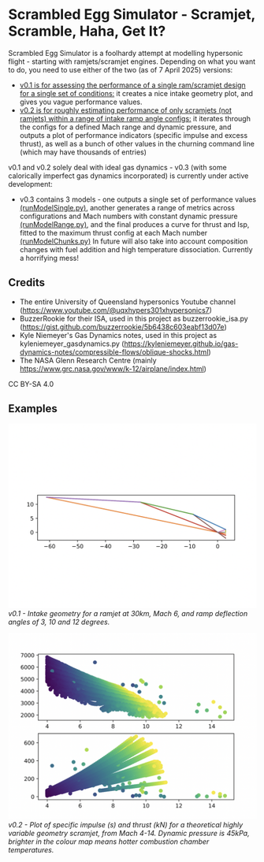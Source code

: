 # Scrambled Egg Simulator - Scramjet, Scramble, Haha, Get It?
Scrambled Egg Simulator is a foolhardy attempt at modelling hypersonic flight - starting with ramjets/scramjet engines. Depending on what you want to do, you need to use either of the two (as of 7 April 2025) versions:
- [v0.1 is for assessing the performance of a single ram/scramjet design for a single set of conditions:](https://github.com/PearBabyPlc/scrambled-egg-simulator/tree/main/v0.1) it creates a nice intake geometry plot, and gives you vague performance values.
- [v0.2 is for roughly estimating performance of only scramjets (not ramjets) within a range of intake ramp angle configs:](https://github.com/PearBabyPlc/scrambled-egg-simulator/tree/main/v0.2) it iterates through the configs for a defined Mach range and dynamic pressure, and outputs a plot of performance indicators (specific impulse and excess thrust), as well as a bunch of other values in the churning command line (which may have thousands of entries)

v0.1 and v0.2 solely deal with ideal gas dynamics - v0.3 (with some calorically imperfect gas dynamics incorporated) is currently under active development:
- v0.3 contains 3 models - one outputs a single set of performance values [(runModelSingle.py)](https://github.com/PearBabyPlc/scrambled-egg-simulator/blob/main/v0.3/runModelSingle.py), another generates a range of metrics across configurations and Mach numbers with constant dynamic pressure [(runModelRange.py)](https://github.com/PearBabyPlc/scrambled-egg-simulator/blob/main/v0.3/runModelRange.py), and the final produces a curve for thrust and Isp, fitted to the maximum thrust config at each Mach number [(runModelChunks.py)](https://github.com/PearBabyPlc/scrambled-egg-simulator/blob/main/v0.3/runModelChunks.py) In future will also take into account composition changes with fuel addition and high temperature dissociation. Currently a horrifying mess!

## Credits
- The entire University of Queensland hypersonics Youtube channel (https://www.youtube.com/@uqxhypers301xhypersonics7)
- BuzzerRookie for their ISA, used in this project as buzzerrookie_isa.py (https://gist.github.com/buzzerrookie/5b6438c603eabf13d07e)
- Kyle Niemeyer's Gas Dynamics notes, used in this project as kyleniemeyer_gasdynamics.py (https://kyleniemeyer.github.io/gas-dynamics-notes/compressible-flows/oblique-shocks.html)
- The NASA Glenn Research Centre (mainly https://www.grc.nasa.gov/www/k-12/airplane/index.html)

CC BY-SA 4.0

## Examples 
![v0.1 - Intake geometry for a ramjet at 30km, Mach 6, and ramp deflection angles of 3, 10 and 12 degrees](https://github.com/PearBabyPlc/scrambled-egg-simulator/blob/main/v0.1/intakeGeometry-30km-M6-3-10-12.png)
_v0.1 - Intake geometry for a ramjet at 30km, Mach 6, and ramp deflection angles of 3, 10 and 12 degrees._

![v0.2 - Plot of specific impulse (s) and thrust (kN) for a theoretical highly variable geometry scramjet, from Mach 4-14. Dynamic pressure is 45kPa, brighter in the colour map means hotter combustion chamber temperatures.](https://github.com/PearBabyPlc/scrambled-egg-simulator/blob/main/v0.2/Isp_Thrust_Mach%2045kPa.png)
_v0.2 - Plot of specific impulse (s) and thrust (kN) for a theoretical highly variable geometry scramjet, from Mach 4-14. Dynamic pressure is 45kPa, brighter in the colour map means hotter combustion chamber temperatures._
